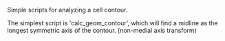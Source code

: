 Simple scripts for analyzing a cell contour. 

The simplest script is 'calc_geom_contour', which will find a midline as the longest symmetric axis of the contour. (non-medial axis transform)
